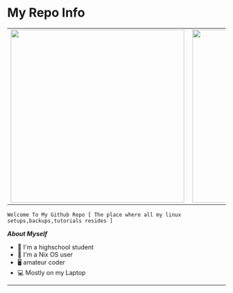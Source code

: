 # My Repo Info

<center>
<table>
  <tr>
      <td><img width="400px" align="left" src="https://github-readme-stats.vercel.app/api/top-langs/?username=Sam1431&hide=html&layout=compact&hide_border=true" /></td>
      <td><img width="400px" align="left" src="https://github-readme-stats.vercel.app/api?username=Sam1431&count_private=false&theme=default&hide_border=true&show_icons=true&include_all_commits=true" /></td>
  </tr>   
</table>
</center>

```
Welcome To My Github Repo [ The place where all my linux setups,backups,tutorials resides ]
```


***About Myself*** 

- 🏫 I'm a highschool student 
- 🐧 I'm a Nix OS user
- 🖥️ amateur coder
- 💻 Mostly on my Laptop

****

